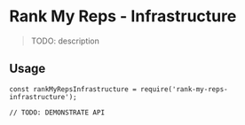 # Rank My Reps - Infrastructure

> TODO: description

## Usage

```
const rankMyRepsInfrastructure = require('rank-my-reps-infrastructure');

// TODO: DEMONSTRATE API
```
